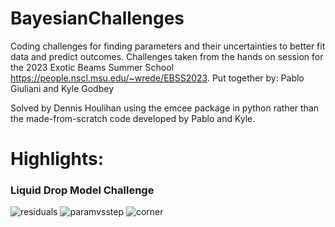 # BayesianChallenges
Coding challenges for finding parameters and their uncertainties to better fit data and predict outcomes. Challenges taken from the hands on session for the 2023 Exotic Beams Summer School https://people.nscl.msu.edu/~wrede/EBSS2023.
Put together by: Pablo Giuliani and Kyle Godbey

Solved by Dennis Houlihan using the emcee package in python rather than the made-from-scratch code developed by Pablo and Kyle.

# Highlights:

### Liquid Drop Model Challenge
![residuals](https://github.com/user-attachments/assets/1a191ef3-ccf2-4591-b9aa-5f11920b1119)
![paramvsstep](https://github.com/user-attachments/assets/dcaf5a35-1330-4f39-b896-1482ae118652)
![corner](https://github.com/user-attachments/assets/92b8d9e0-6d2d-4b62-b4e4-ec0ea8a797a4)



